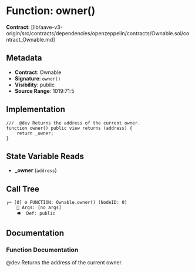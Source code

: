 # Function: owner()

**Contract**: [lib/aave-v3-origin/src/contracts/dependencies/openzeppelin/contracts/Ownable.sol/contract_Ownable.md]

## Metadata

- **Contract**: Ownable
- **Signature**: `owner()`
- **Visibility**: public
- **Source Range**: 1019:71:5

## Implementation

```solidity
///  @dev Returns the address of the current owner.
function owner() public view returns (address) {
    return _owner;
}
```

## State Variable Reads

- **_owner** (`address`)

## Call Tree

```
┌─ [0] ⚙️ FUNCTION: Ownable.owner() (NodeID: 0)
    💬 Args: [no args]
    👁️  Def: public
```

## Documentation

### Function Documentation

 @dev Returns the address of the current owner.
